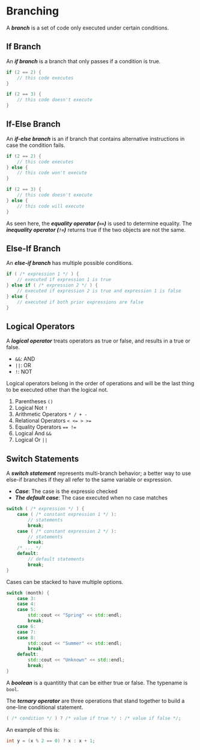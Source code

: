 # Branching
A ***branch*** is a set of code only executed under certain conditions.

## If Branch
An ***if branch*** is a branch that only passes if a condition is true.
```c++
if (2 == 2) {
	// this code executes
}

if (2 == 3) {
	// this code doesn't execute
}
```

## If-Else Branch
An ***if-else branch*** is an if branch that contains alternative instructions in case the condition fails.
```c++
if (2 == 2) {
	// this code executes
} else {
	// this code won't execute
}

if (2 == 3) {
	// this code doesn't execute
} else {
	// this code will execute
}
```

As seen here, the ***equality operator (`==`)*** is used to determine equality.  The ***inequality operator (`!=`)*** returns true if the two objects are not the same.

## Else-If Branch
An ***else-if branch*** has multiple possible conditions.
```c++
if ( /* expression 1 */ ) {
	// executed if expression 1 is true
} else if ( /* expression 2 */ ) {
	// executed if expression 2 is true and expression 1 is false
} else {
	// executed if both prior expressions are false
}
```

## Logical Operators
A ***logical operator*** treats operators as true or false, and results in a true or false.
- `&&`: AND
- `||`: OR
- `!`: NOT

Logical operators belong in the order of operations and will be the last thing to be executed other than the logical not.

1. Parentheses `()`
2. Logical Not `!`
3. Arithmetic Operators `* / + -`
4. Relational Operators `< <= > >=`
5. Equality Operators `== !=`
6. Logical And `&&`
7. Logical Or `||`

## Switch Statements
A ***switch statement*** represents multi-branch behavior; a better way to use else-if branches if they all refer to the same variable or expression.
- ***Case***: The case is the expressio checked
- ***The default case***: The case executed when no case matches
```c++
switch ( /* expression */ ) {
	case ( /* constant expression 1 */ ):
		// statements
		break;
	case ( /* constant expression 2 */ ):
		// statements
		break;
	/* ... */
	default:
		// default statements
		break;
}
```

Cases can be stacked to have multiple options.
```c++
switch (month) {
	case 3:
	case 4:
	case 5:
		std::cout << "Spring" << std::endl;
		break;
	case 6:
	case 7:
	case 8:
		std::cout << "Summer" << std::endl;
		break;
	default:
		std::cout << "Unknown" << std::endl;
		break;
}
```

A ***boolean*** is a quantitity that can be either true or false.  The typename is `bool`.

The ***ternary operator*** are three operations that stand together to build a one-line conditional statement.
```c++
( /* condition */ ) ? /* value if true */ : /* value if false */;
```

An example of this is:
```c++
int y = (x % 2 == 0) ? x : x + 1;
```